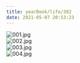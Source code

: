 ```yaml
---
title: yearBook/life/302
date: 2021-05-07 20:53:23
---
```

![001.jpg](/yearBook/life/302/001.jpg)  
![002.jpg](/yearBook/life/302/002.jpg)  
![003.jpg](/yearBook/life/302/003.jpg)  
![004.jpg](/yearBook/life/302/004.jpg)  
